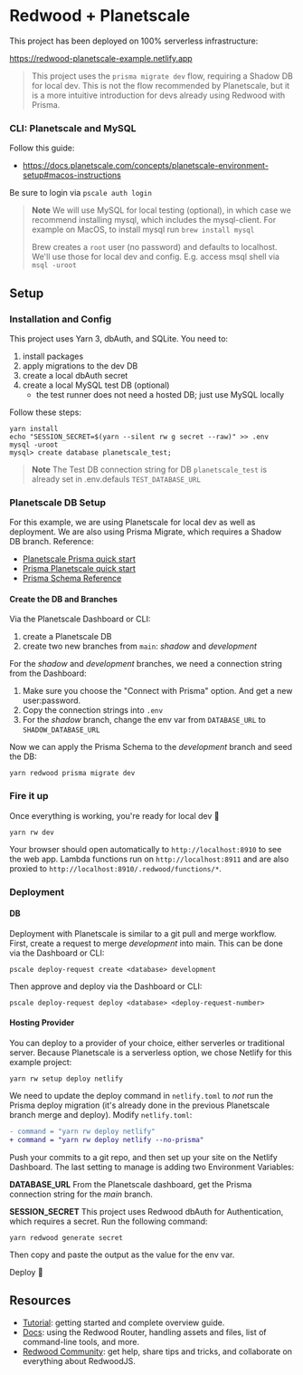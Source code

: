 # Redwood + Planetscale

This project has been deployed on 100% serverless infrastructure:

https://redwood-planetscale-example.netlify.app

> This project uses the `prisma migrate dev` flow, requiring a Shadow DB for local dev. This is not the flow recommended by Planetscale, but it is a more intuitive introduction for devs already using Redwood with Prisma.
### CLI: Planetscale and MySQL
Follow this guide:
- https://docs.planetscale.com/concepts/planetscale-environment-setup#macos-instructions

Be sure to login via `pscale auth login`

> **Note**
> We will use MySQL for local testing (optional), in which case we recommend installing mysql, which includes the mysql-client. For example on MacOS, to install mysql run `brew install mysql`
>
> Brew creates a `root` user (no password) and defaults to localhost. We'll use those for local dev and config. E.g. access msql shell via `msql -uroot`
## Setup
### Installation and Config
This project uses Yarn 3, dbAuth, and SQLite. You need to:
1. install packages
2. apply migrations to the dev DB
3. create a local dbAuth secret
4. create a local MySQL test DB (optional)
    - the test runner does not need a hosted DB; just use MySQL locally


Follow these steps:

```terminal
yarn install
echo "SESSION_SECRET=$(yarn --silent rw g secret --raw)" >> .env
mysql -uroot
mysql> create database planetscale_test;
```

>  **Note**
> The Test DB connection string for DB `planetscale_test` is already set in .env.defauls `TEST_DATABASE_URL`

### Planetscale DB Setup
For this example, we are using Planetscale for local dev as well as deployment. We are also using Prisma Migrate, which requires a Shadow DB branch. Reference:
- [Planetscale Prisma quick start](https://docs.planetscale.com/tutorials/automatic-prisma-migrations#quick-introduction-to-prisma's-db-push)
- [Prisma Planetscale quick start](https://www.prisma.io/docs/guides/database/using-prisma-with-planetscale)
- [Prisma Schema Reference](https://www.prisma.io/docs/reference/api-reference/prisma-schema-reference)

#### Create the DB and Branches

Via the Planetscale Dashboard or CLI:
1. create a Planetscale DB
2. create two new branches from `main`: *shadow* and *development*

For the *shadow* and *development* branches, we need a connection string from the Dashboard:
1. Make sure you choose the "Connect with Prisma" option. And get a new user:password.
2. Copy the connection strings into `.env`
3. For the *shadow* branch, change the env var from `DATABASE_URL` to `SHADOW_DATABASE_URL`

Now we can apply the Prisma Schema to the *development* branch and seed the DB:
```terminal
yarn redwood prisma migrate dev
```

### Fire it up
Once everything is working, you're ready for local dev 🚀

```terminal
yarn rw dev
```

Your browser should open automatically to `http://localhost:8910` to see the web app. Lambda functions run on `http://localhost:8911` and are also proxied to `http://localhost:8910/.redwood/functions/*`.

### Deployment

#### DB
Deployment with Planetscale is similar to a git pull and merge workflow. First, create a request to merge *development* into main. This can be done via the Dashboard or CLI:
```
pscale deploy-request create <database> development
```

Then approve and deploy via the Dashboard or CLI:
```
pscale deploy-request deploy <database> <deploy-request-number>
```

#### Hosting Provider
You can deploy to a provider of your choice, either serverles or traditional server. Because Planetscale is a serverless option, we chose Netlify for this example project:
```
yarn rw setup deploy netlify
```

We need to update the deploy command in `netlify.toml` to *not* run the Prisma deploy migration (it's already done in the previous Planetscale branch merge and deploy). Modify `netlify.toml`:
```diff
- command = "yarn rw deploy netlify"
+ command = "yarn rw deploy netlify --no-prisma"
```

Push your commits to a git repo, and then set up your site on the Netlify Dashboard. The last setting to manage is adding two Environment Variables:

**DATABASE_URL**
From the Planetscale dashboard, get the Prisma connection string for the *main* branch.

**SESSION_SECRET**
This project uses Redwood dbAuth for Authentication, which requires a secret. Run the following command:
```
yarn redwood generate secret
```

Then copy and paste the output as the value for the env var.

Deploy 🚀

## Resources
- [Tutorial](https://redwoodjs.com/tutorial/welcome-to-redwood): getting started and complete overview guide.
- [Docs](https://redwoodjs.com/docs/introduction): using the Redwood Router, handling assets and files, list of command-line tools, and more.
- [Redwood Community](https://community.redwoodjs.com): get help, share tips and tricks, and collaborate on everything about RedwoodJS.



